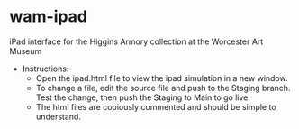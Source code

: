# wam-ipad
iPad interface for the Higgins Armory collection at the Worcester Art Museum

- Instructions:
  - Open the ipad.html file to view the ipad simulation in a new window.
  - To change a file, edit the source file and push to the Staging branch. Test the change, then push the Staging to Main to go live.
  - The html files are copiously commented and should be simple to understand. 
